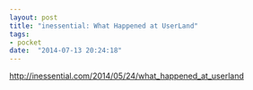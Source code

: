 ```yaml
---
layout: post
title: "inessential: What Happened at UserLand"
tags:
- pocket
date:  "2014-07-13 20:24:18"
---
```


http://inessential.com/2014/05/24/what_happened_at_userland

